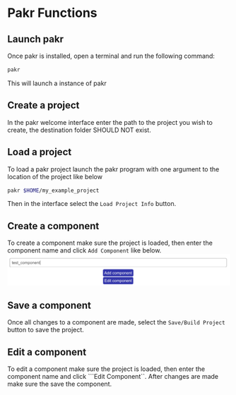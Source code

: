 # Pakr Functions

## Launch pakr
Once pakr is installed, open a terminal and run the following command:
```bash
pakr
```
This will launch a instance of pakr

## Create a project
In the pakr welcome interface enter the path to the project you wish to create, the destination folder SHOULD NOT exist.

## Load a project
To load a pakr project launch the pakr program with one argument to the location of the project like below
```bash
pakr $HOME/my_example_project
```
Then in the interface select the ```Load Project Info``` button.

## Create a component
To create a component make sure the project is loaded, then enter the component name and click ```Add Component``` like below.
![Pakr Example 2](./pakr_2.png)

## Save a component
Once all changes to a component are made, select the ```Save/Build Project``` button to save the project.

## Edit a component
To edit a component make sure the project is loaded, then enter the component name and click ```Edit Component``. After changes are made make sure the save the component.
